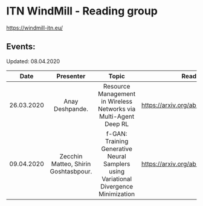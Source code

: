 # ITN WindMill - Reading group
https://windmill-itn.eu/

## Events:
Updated: 08.04.2020

| Date	        | Presenter	    | Topic	              | Reading	              | Supplement       | 
|:----------:|:----------------:|:-------------------:|:---------------------:|:----------------:|
| 26.03.2020 | Anay Deshpande.  | Resource Management in Wireless Networks via Multi-Agent Deep RL| https://arxiv.org/abs/2002.06215v1 |
| 09.04.2020 | Zecchin Matteo, Shirin Goshtasbpour.   | f-GAN: Training Generative Neural Samplers using Variational Divergence Minimization | https://arxiv.org/abs/1606.00709v1 |
